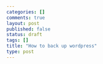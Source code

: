 ```yaml
--- 
categories: []
comments: true
layout: post
published: false
status: draft
tags: []
title: "How to back up wordpress"
type: post
---
```


